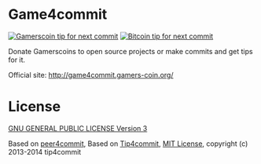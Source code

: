 Game4commit
==========

[![Gamerscoin tip for next commit](http://game4commit.gamers-coin.org/projects/8.svg)](http://game4commit.gamers-coin.org/projects/8)
[![Bitcoin tip for next commit](https://tip4commit.com/projects/922.svg)](https://tip4commit.com/github/gamers-coin/game4commit)

Donate Gamerscoins to open source projects or make commits and get tips for it.

Official site: http://game4commit.gamers-coin.org/


License
=======

[GNU GENERAL PUBLIC LICENSE Version 3](https://github.com/gamers-coin/game4commit/blob/master/LICENSE)

Based on [peer4commit](http://peer4commit.com/), Based on [Tip4commit](http://tip4commit.com/), [MIT License](https://github.com/tip4commit/tip4commit/blob/master/LICENSE), copyright (c) 2013-2014 tip4commit

